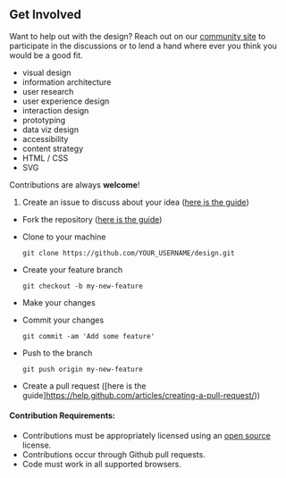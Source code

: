 ## Get Involved
Want to help out with the design? Reach out on our [community site](https://community.coralproject.net) to participate in the discussions or to lend a hand where ever you think you would be a good fit.

- visual design
- information architecture
- user research
- user experience design
- interaction design
- prototyping
- data viz design
- accessibility
- content strategy
- HTML / CSS
- SVG



Contributions are always **welcome**!

1. Create an issue to discuss about your idea ([here is the guide](https://help.github.com/articles/creating-an-issue/))

- Fork the repository ([here is the guide](https://help.github.com/articles/fork-a-repo/))
- Clone to your machine
  ```
  git clone https://github.com/YOUR_USERNAME/design.git

  ```
- Create your feature branch
  ```
  git checkout -b my-new-feature
  ```
- Make your changes

- Commit your changes
  ```
  git commit -am 'Add some feature'
  ```
- Push to the branch
  ```
  git push origin my-new-feature
  ```
- Create a pull request ([here is the guide]https://help.github.com/articles/creating-a-pull-request/))

#### Contribution Requirements:

- Contributions must be appropriately licensed using an [open source](http://opensource.org/licenses) license.
- Contributions occur through Github pull requests.
- Code must work in all supported browsers.
